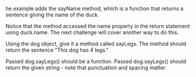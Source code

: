 he example adds the sayName method, which is a function that returns a sentence giving the name of the duck.

Notice that the method accessed the name property in the return statement using duck.name. The next challenge will cover another way to do this.


Using the dog object, give it a method called sayLegs. The method should return the sentence "This dog has 4 legs."

Passed
dog.sayLegs() should be a function.
Passed
dog.sayLegs() should return the given string - note that punctuation and spacing matter.
